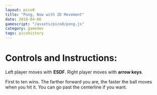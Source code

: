 ```yaml
---
layout: pico8
title: "Pong, Now with 2D Movement"
date: 2018-04-06
gamescript: "/assets/pico8/pong.js"
category: gamedev
tags: picohistory
---
```


# Controls and Instructions:

Left player moves with **ESDF**. Right player moves with **arrow keys**.

First to ten wins. The farther forward you are, the faster the ball moves
when you hit it. You can go past the centerline if you want.
